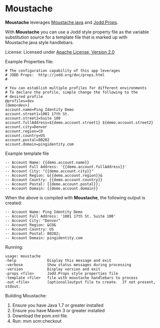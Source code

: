 Moustache
===================

**Moustache** leverages [Moustache.java](https://github.com/spullara/mustache.java) and [Jodd.Props](https://github.com/oblac/jodd).

With **Moustache** you can use a Jodd style property file as the variable substitution source for a template file that is marked up with Moustache.java style handlebars.

License:
Licensed under [Apache License, Version 2.0](http://www.apache.org/licenses/LICENSE-2.0.html)

Example Properties file:

```shell
# The configuration capability of this app leverages
# JODD Props:  http://jodd.org/doc/props.html
#

# You can establish multiple profiles for different environments
# To declare the profile, simple change the following to the 
# desired profile
@profiles=dev
[demo<dev>]
account.name=Ping Identity Demo
account.street1=1001 17th St.
account.street2=Suite 100
account.fullAddress=${demo.account.street1} ${demo.account.street2}
account.city=Denver
account.region=CO
account.country=US
account.postal=80202
account.domain=pingidentity.com	
```

Example template file

	-- Account Name: {{demo.account.name}} 
	-- Account Full Address: '{{demo.account.fullAddress}}' 
	-- Account City: "{{demo.account.city}}"
	-- Account Region: &{{demo.account.region}}&
	-- Account Country: {{demo.account.country}}
	-- Account Postal: {{demo.account.postal}};
	-- Account Domain: {{demo.account.domain}}
	
When the above is compiled with **Moustache**, the following output is created:

	-- Account Name: Ping Identity Demo 
	-- Account Full Address: '1001 17th St. Suite 100' 
	-- Account City: "Denver"
	-- Account Region: &CO&
	-- Account Country: US
	-- Account Postal: 80202;
	-- Account Domain: pingidentity.com

Running:
```shell
usage: moustache
-help              Display this message and exit
-verbose           Show status messages during processing
-version           Display version and exit
-props <file>      Jodd.Props style properties file
-template <file>   file with moustache handlebars to process
-out <file>        [optional]output file to create.  If not present, stdout.
```
Building Moustache:
1. Ensure you have Java 1.7 or greater installed
2. Ensure you have Maven 3 or greater installed
3. Download the pom.xml file.
4. Run: mvn scm:checkout
